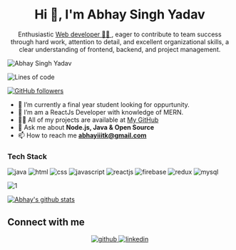 <h1 align="center">Hi 👋, I'm Abhay Singh Yadav</h1>
<div align="center">
<!-- <img src="https://user-images.githubusercontent.com/42115530/92640221-9728ca00-f2fa-11ea-8994-c72b26e937de.gif" align="center"/> -->
</div>
<!-- <h1 align="center" style="font-weight:bold;">I'm Mohit Raj</h1> -->
<p align="center">Enthusiastic <a href="#">Web developer 👨‍💻 </a>, eager to contribute to team success through hard work, attention to detail, and
excellent organizational skills, a clear understanding of frontend, backend, and project management.</p>


<p align="left"> <img src="https://komarev.com/ghpvc/?username=abhay313" alt="Abhay Singh Yadav" /> </p>


![Lines of code](https://img.shields.io/badge/From%20Hello%20World%20I've%20written-4124786%20Lines%20of%20code-blue)

[![GitHub followers](https://img.shields.io/github/followers/abhay313.svg?style=social&label=Follow&maxAge=2592000)](https://github.com/abhay313?tab=followers)




- 🔭 I’m currently a final year student looking for oppurtunity.
- 🌱 I’m am a ReactJs Developer with knowledge of MERN.
- 👨‍💻 All of my projects are available at [My GitHub](https://github.com/abhay313)
- 💬 Ask me about **Node.js, Java & Open Source**
- 📫 How to reach me **abhayiiitk@gmail.com**

### Tech Stack
![java](https://user-images.githubusercontent.com/54148372/125886743-a5947609-b59f-4060-af90-b9cdab8e7b4a.png)
![html](https://user-images.githubusercontent.com/54148372/125886722-dce1a935-b4e1-4213-b4a4-9037d5b1d0bf.png)
![css](https://user-images.githubusercontent.com/54148372/125886716-7eaf9e8b-61b7-44c4-b2d6-6c08f2d01ca5.png)
![javascript](https://user-images.githubusercontent.com/54148372/125886741-0620aad6-b3bb-4edc-a5e7-8e8a520df57a.png)
![reactjs](https://user-images.githubusercontent.com/54148372/125886728-e9762649-0b48-4602-9d3e-b1b1220c789c.png)
![firebase](https://user-images.githubusercontent.com/54148372/125886732-f0bbfac5-19da-483b-afef-64ad45b14c68.png)
![redux](https://user-images.githubusercontent.com/54148372/125886736-130d305e-97b7-48da-b5c4-5da7db3e1243.png)
![mysql](https://user-images.githubusercontent.com/54148372/125886708-287f5626-3ec8-41a8-bb85-5d89e245ff09.png)



![1](https://github-readme-stats.vercel.app/api/top-langs/?username=abhay313&theme=blue-green)

[![Abhay's github stats](https://github-readme-stats.vercel.app/api?username=abhay313&theme=blue-green)](https://github.com/abhay313/github-readme-stats)


## Connect with me  
<div align="center">
<a href="https://github.com/abhay313" target="_blank">
<img src=https://img.shields.io/badge/github-%2324292e.svg?&style=for-the-badge&logo=github&logoColor=white alt=github style="margin-bottom: 5px;" />
</a>
<a href="https://www.linkedin.com/in/abhay-singh-yadav-52812b16b/" target="_blank">
<img src=https://img.shields.io/badge/linkedin-%231E77B5.svg?&style=for-the-badge&logo=linkedin&logoColor=white alt=linkedin style="margin-bottom: 5px;" />
</a>
</div>
